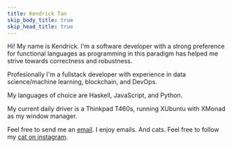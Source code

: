 ```yaml
---
title: Kendrick Tan
skip_body_title: true
skip_head_title: true
---
```


<div class="content-body">
Hi! My name is Kendrick. I'm a software developer with a strong preference for functional languages as programming in this paradigm has helped me strive towards correctness and robustness.

Profesionally I'm a fullstack developer with experience in data science/machine learning, blockchain, and DevOps.

My languages of choice are Haskell, JavaScript, and Python.

My current daily driver is a Thinkpad T460s, running XUbuntu with XMonad as my window manager.

Feel free to send me an <a href="mailto:me@kndrck.co"></i>email</a>. I enjoy emails. And cats. Feel free to follow my <a href="https://www.instagram.com/mr.miso.oz/">cat on instagram</a>.
</div>
